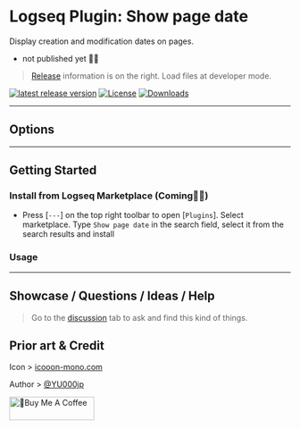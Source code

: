 # Logseq Plugin: Show page date

Display creation and modification dates on pages.

- not published yet 👷🚧

> [Release](https://github.com/YU000jp/logseq-plugin-show-page-date/releases) information is on the right. Load files at developer mode.

[![latest release version](https://img.shields.io/github/v/release/YU000jp/logseq-plugin-show-page-date)](https://github.com/YU000jp/logseq-plugin-show-page-date/releases)
[![License](https://img.shields.io/github/license/YU000jp/logseq-plugin-show-page-date?color=blue)](https://github.com/YU000jp/logseq-plugin-show-page-date/LICENSE)
[![Downloads](https://img.shields.io/github/downloads/YU000jp/logseq-plugin-show-page-date/total.svg)](https://github.com/YU000jp/logseq-plugin-show-page-date/releases)
<!-- Published 2023 -->

---

## Options

---

## Getting Started

### Install from Logseq Marketplace (Coming👷🚧)

- Press [`---`] on the top right toolbar to open [`Plugins`]. Select marketplace. Type `Show page date` in the search field, select it from the search results and install

### Usage

---

## Showcase / Questions / Ideas / Help

> Go to the [discussion](https://github.com/YU000jp/logseq-plugin-show-page-date/discussions) tab to ask and find this kind of things.

## Prior art & Credit

Icon > [icooon-mono.com](https://icooon-mono.com/12577-%e3%82%ab%e3%83%ac%e3%83%b3%e3%83%80%e3%83%bc%e3%81%ae%e3%83%95%e3%83%aa%e3%83%bc%e3%82%a2%e3%82%a4%e3%82%b3%e3%83%b330/)

Author > [@YU000jp](https://github.com/YU000jp)

<a href="https://www.buymeacoffee.com/yu000japan" target="_blank"><img src="https://cdn.buymeacoffee.com/buttons/v2/default-violet.png" alt="🍌Buy Me A Coffee" style="height: 42px;width: 152px" ></a>
